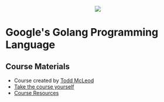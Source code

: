  <p align="center">
    <a title="Golang Training" href="https://www.udemy.com/course/learn-how-to-code/">
    <img src="../assets/images/go.ico">
    </a>
</p>

# Google's Golang Programming Language


## **Course Materials**
- Course created by [Todd McLeod](https://www.udemy.com/course/learn-how-to-code/#instructor-1)
- [Take the course yourself](https://www.udemy.com/course/learn-how-to-code/)
- [Course Resources](https://goo.gl/PHKgO7)